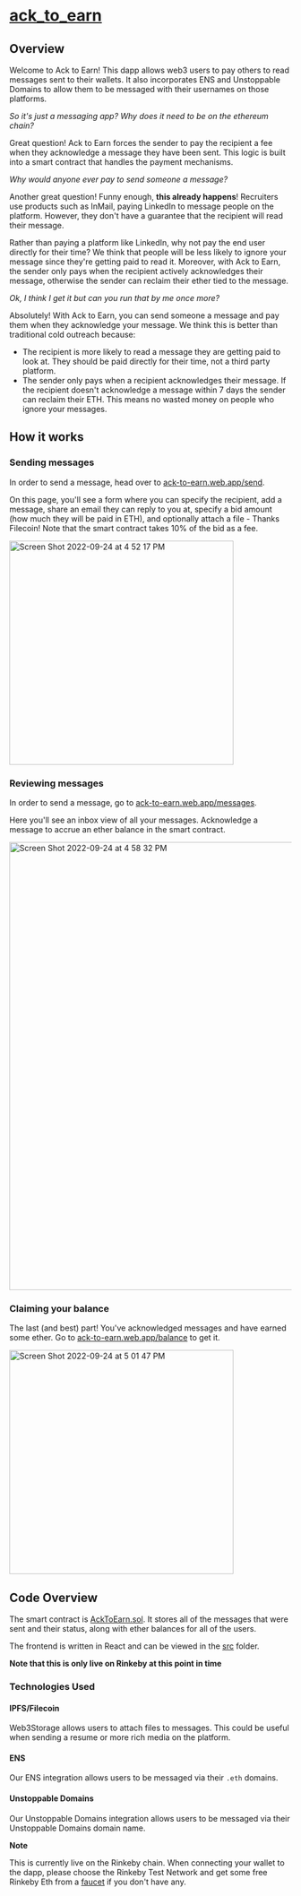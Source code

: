 # [ack_to_earn](https://ack-to-earn.web.app/)

## Overview

Welcome to Ack to Earn! This dapp allows web3 users to pay others to read messages sent to their wallets. It also incorporates ENS and Unstoppable Domains to allow them to be messaged with their usernames on those platforms.

_So it's just a messaging app? Why does it need to be on the ethereum chain?_

Great question! Ack to Earn forces the sender to pay the recipient a fee when they acknowledge a message they have been sent. This logic is built into a smart contract that handles the payment mechanisms.

_Why would anyone ever pay to send someone a message?_

Another great question! Funny enough, **this already happens**! Recruiters use products such as InMail, paying LinkedIn to message people on the platform. However, they don't have a guarantee that the recipient will read their message.

Rather than paying a platform like LinkedIn, why not pay the end user directly for their time? We think that people will be less likely to ignore your message since they're getting paid to read it. Moreover, with Ack to Earn, the sender only pays when the recipient actively acknowledges their message, otherwise the sender can reclaim their ether tied to the message.

_Ok, I think I get it but can you run that by me once more?_

Absolutely! With Ack to Earn, you can send someone a message and pay them when they acknowledge your message. We think this is better than traditional cold outreach because:

- The recipient is more likely to read a message they are getting paid to look at. They should be paid directly for their time, not a third party platform.
- The sender only pays when a recipient acknowledges their message. If the recipient doesn't acknowledge a message within 7 days the sender can reclaim their ETH. This means no wasted money on people who ignore your messages.

## How it works

### Sending messages

In order to send a message, head over to [ack-to-earn.web.app/send](https://ack-to-earn.web.app/send).

On this page, you'll see a form where you can specify the recipient, add a message, share an email they can reply to you at, specify a bid amount (how much they will be paid in ETH), and optionally attach a file - Thanks Filecoin! Note that the smart contract takes 10% of the bid as a fee.

<img width="400" alt="Screen Shot 2022-09-24 at 4 52 17 PM" src="https://user-images.githubusercontent.com/14807133/192118423-21c9c88b-68dd-4833-87e5-6be4dcb76340.png">

### Reviewing messages

In order to send a message, go to [ack-to-earn.web.app/messages](https://ack-to-earn.web.app/messages).

Here you'll see an inbox view of all your messages. Acknowledge a message to accrue an ether balance in the smart contract.

<img width="800" alt="Screen Shot 2022-09-24 at 4 58 32 PM" src="https://user-images.githubusercontent.com/14807133/192118576-0b7af526-9613-4844-8a28-0984694f7164.png">

### Claiming your balance

The last (and best) part! You've acknowledged messages and have earned some ether. Go to [ack-to-earn.web.app/balance](https://ack-to-earn.web.app/balance) to get it.

<img width="400" alt="Screen Shot 2022-09-24 at 5 01 47 PM" src="https://user-images.githubusercontent.com/14807133/192118655-1b51af98-7fc5-428c-b895-3c229a27214b.png">

## Code Overview

The smart contract is [AckToEarn.sol](https://github.com/pardhaponugoti/ack_to_earn/blob/main/contracts/AckToEarn.sol). It stores all of the messages that were sent and their status, along with ether balances for all of the users.

The frontend is written in React and can be viewed in the [src](https://github.com/pardhaponugoti/ack_to_earn/tree/main/src) folder.

**Note that this is only live on Rinkeby at this point in time**

### Technologies Used

#### IPFS/Filecoin

Web3Storage allows users to attach files to messages. This could be useful when sending a resume or more rich media on the platform.

#### ENS

Our ENS integration allows users to be messaged via their `.eth` domains.

#### Unstoppable Domains

Our Unstoppable Domains integration allows users to be messaged via their Unstoppable Domains domain name.

**Note**

This is currently live on the Rinkeby chain. When connecting your wallet to the dapp, please choose the Rinkeby Test Network and get some free Rinkeby Eth from a [faucet](https://faucets.chain.link/) if you don't have any.
